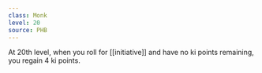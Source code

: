 ```yaml
---
class: Monk
level: 20
source: PHB
---
```


At 20th level, when you roll for [[initiative]] and have no ki points remaining, you regain 4 ki points.
